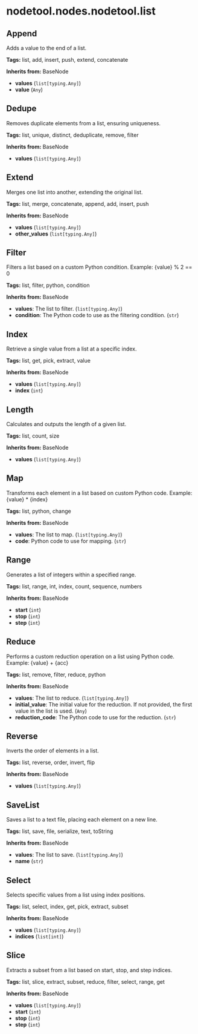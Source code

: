 # nodetool.nodes.nodetool.list

## Append

Adds a value to the end of a list.

**Tags:** list, add, insert, push, extend, concatenate

**Inherits from:** BaseNode

- **values** (`list[typing.Any]`)
- **value** (`Any`)

## Dedupe

Removes duplicate elements from a list, ensuring uniqueness.

**Tags:** list, unique, distinct, deduplicate, remove, filter

**Inherits from:** BaseNode

- **values** (`list[typing.Any]`)

## Extend

Merges one list into another, extending the original list.

**Tags:** list, merge, concatenate, append, add, insert, push

**Inherits from:** BaseNode

- **values** (`list[typing.Any]`)
- **other_values** (`list[typing.Any]`)

## Filter

Filters a list based on a custom Python condition. Example: {value} % 2 == 0

**Tags:** list, filter, python, condition

**Inherits from:** BaseNode

- **values**: The list to filter. (`list[typing.Any]`)
- **condition**: The Python code to use as the filtering condition. (`str`)

## Index

Retrieve a single value from a list at a specific index.

**Tags:** list, get, pick, extract, value

**Inherits from:** BaseNode

- **values** (`list[typing.Any]`)
- **index** (`int`)

## Length

Calculates and outputs the length of a given list.

**Tags:** list, count, size

**Inherits from:** BaseNode

- **values** (`list[typing.Any]`)

## Map

Transforms each element in a list based on custom Python code. Example: {value} * {index}

**Tags:** list, python, change

**Inherits from:** BaseNode

- **values**: The list to map. (`list[typing.Any]`)
- **code**: Python code to use for mapping. (`str`)

## Range

Generates a list of integers within a specified range.

**Tags:** list, range, int, index, count, sequence, numbers

**Inherits from:** BaseNode

- **start** (`int`)
- **stop** (`int`)
- **step** (`int`)

## Reduce

Performs a custom reduction operation on a list using Python code. Example: {value} + {acc}

**Tags:** list, remove, filter, reduce, python

**Inherits from:** BaseNode

- **values**: The list to reduce. (`list[typing.Any]`)
- **initial_value**: The initial value for the reduction. If not provided, the first value in the list is used. (`Any`)
- **reduction_code**: The Python code to use for the reduction. (`str`)

## Reverse

Inverts the order of elements in a list.

**Tags:** list, reverse, order, invert, flip

**Inherits from:** BaseNode

- **values** (`list[typing.Any]`)

## SaveList

Saves a list to a text file, placing each element on a new line.

**Tags:** list, save, file, serialize, text, toString

**Inherits from:** BaseNode

- **values**: The list to save. (`list[typing.Any]`)
- **name** (`str`)

## Select

Selects specific values from a list using index positions.

**Tags:** list, select, index, get, pick, extract, subset

**Inherits from:** BaseNode

- **values** (`list[typing.Any]`)
- **indices** (`list[int]`)

## Slice

Extracts a subset from a list based on start, stop, and step indices.

**Tags:** list, slice, extract, subset, reduce, filter, select, range, get

**Inherits from:** BaseNode

- **values** (`list[typing.Any]`)
- **start** (`int`)
- **stop** (`int`)
- **step** (`int`)

